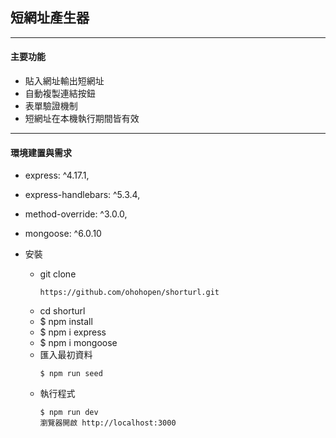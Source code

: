 ## 短網址產生器

---

#### 主要功能

- 貼入網址輸出短網址
- 自動複製連結按鈕
- 表單驗證機制
- 短網址在本機執行期間皆有效

---

#### 環境建置與需求

- express: ^4.17.1,
- express-handlebars: ^5.3.4,
- method-override: ^3.0.0,
- mongoose: ^6.0.10

- 安裝
  - git clone
    ```
    https://github.com/ohohopen/shorturl.git
    ```
  - cd shorturl
  - $ npm install
  - $ npm i express
  - $ npm i mongoose
  - 匯入最初資料
    ```
    $ npm run seed
    ```
  - 執行程式
    ```
    $ npm run dev
    瀏覽器開啟 http://localhost:3000
    ```
